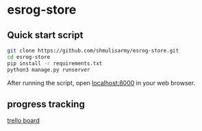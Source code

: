 # esrog-store
## Quick start script

```bash
git clone https://github.com/shmulisarmy/esrog-store.git
cd esrog-store
pip install -r requirements.txt
python3 manage.py runserver 
```

After running the script, open [localhost:8000](http://localhost:8000) in your web browser.

## progress tracking

[trello board](https://trello.com/b/LZW2xqsg/website)
